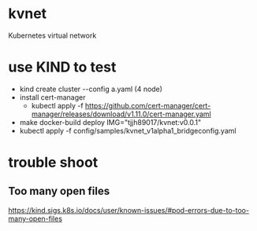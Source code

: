 # kvnet
Kubernetes virtual network


# use KIND to test

- kind create cluster --config a.yaml (4 node)
- install cert-manager
    - kubectl apply -f https://github.com/cert-manager/cert-manager/releases/download/v1.11.0/cert-manager.yaml
- make docker-build deploy IMG="tjjh89017/kvnet:v0.0.1"
- kubectl apply -f config/samples/kvnet_v1alpha1_bridgeconfig.yaml

# trouble shoot

## Too many open files

https://kind.sigs.k8s.io/docs/user/known-issues/#pod-errors-due-to-too-many-open-files
